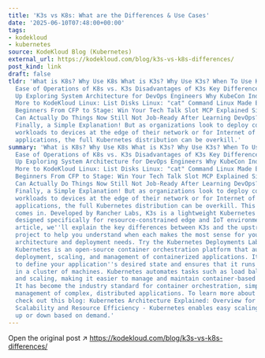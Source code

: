 ```yaml
---
title: 'K3s vs K8s: What are the Differences & Use Cases'
date: '2025-06-10T07:48:00+00:00'
tags:
- kodekloud
- kubernetes
source: KodeKloud Blog (Kubernetes)
external_url: https://kodekloud.com/blog/k3s-vs-k8s-differences/
post_kind: link
draft: false
tldr: 'What is K8s? Why Use K8s What is K3s? Why Use K3s? When To Use K3s vs Kubernetes
  Ease of Operations of K8s vs. K3s Disadvantages of K3s Key Differences Wrapping
  Up Exploring System Architecture for DevOps Engineers Why KubeCon India 2025 Meant
  More to KodeKloud Linux: List Disks Linux: "cat" Command Linux Made Easy for DevOps
  Beginners From CFP to Stage: Win Your Tech Talk Slot MCP Explained Simply: How AI
  Can Actually Do Things Now Still Not Job-Ready After Learning DevOps? What Is Kubernetes?
  Finally, a Simple Explanation! But as organizations look to deploy containerized
  workloads to devices at the edge of their network or for Internet of Things (IoT)
  applications, the full Kubernetes distribution can be overkill.'
summary: 'What is K8s? Why Use K8s What is K3s? Why Use K3s? When To Use K3s vs Kubernetes
  Ease of Operations of K8s vs. K3s Disadvantages of K3s Key Differences Wrapping
  Up Exploring System Architecture for DevOps Engineers Why KubeCon India 2025 Meant
  More to KodeKloud Linux: List Disks Linux: "cat" Command Linux Made Easy for DevOps
  Beginners From CFP to Stage: Win Your Tech Talk Slot MCP Explained Simply: How AI
  Can Actually Do Things Now Still Not Job-Ready After Learning DevOps? What Is Kubernetes?
  Finally, a Simple Explanation! But as organizations look to deploy containerized
  workloads to devices at the edge of their network or for Internet of Things (IoT)
  applications, the full Kubernetes distribution can be overkill. This is where K3s
  comes in. Developed by Rancher Labs, K3s is a lightweight Kubernetes distribution
  designed specifically for resource-constrained edge and IoT environments. In this
  article, we''ll explain the key differences between K3s and the upstream Kubernetes
  project to help you understand when each makes the most sense for your application
  architecture and deployment needs. Try the Kubernetes Deployments Lab for free.
  Kubernetes is an open-source container orchestration platform that automates the
  deployment, scaling, and management of containerized applications. It allows you
  to define your application''s desired state and ensures that it runs consistently
  in a cluster of machines. Kubernetes automates tasks such as load balancing, self-healing,
  and scaling, making it easier to manage and maintain container-based applications.
  It has become the industry standard for container orchestration, simplifying the
  management of complex, distributed applications. To learn more about how it works,
  check out this blog: Kubernetes Architecture Explained: Overview for DevOps Enthusiasts.
  Scalability and Resource Efficiency - Kubernetes enables easy scaling of your applications
  up or down based on demand.'
---
```

Open the original post ↗ https://kodekloud.com/blog/k3s-vs-k8s-differences/
